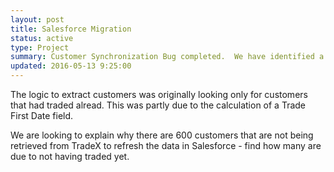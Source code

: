 ```yaml
---
layout: post
title: Salesforce Migration
status: active
type: Project
summary: Customer Synchronization Bug completed.  We have identified a need for a report to help assess the small number of Customer inconsistencies between SF and TradeX
updated: 2016-05-13 9:25:00 
---
```


The logic to extract customers was originally looking only for customers that had traded alread.  This was partly due to the calculation of a Trade First Date field.

We are looking to explain why there are 600 customers that are not being retrieved from TradeX to refresh the data in Salesforce - find how many are due to not having traded yet.